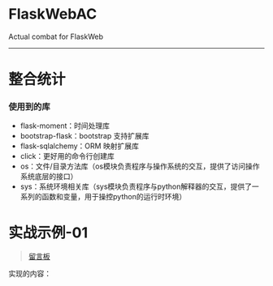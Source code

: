 # FlaskWebAC

Actual combat for FlaskWeb

* * *

# 整合统计

### 使用到的库

-   flask-moment：时间处理库
-   bootstrap-flask：bootstrap 支持扩展库
-   flask-sqlalchemy：ORM 映射扩展库
-   click：更好用的命令行创建库
-   os：文件/目录方法库（os模块负责程序与操作系统的交互，提供了访问操作系统底层的接口）
-   sys：系统环境相关库（sys模块负责程序与python解释器的交互，提供了一系列的函数和变量，用于操控python的运行时环境）

# 实战示例-01

> [留言板](./sayhello)

实现的内容：
